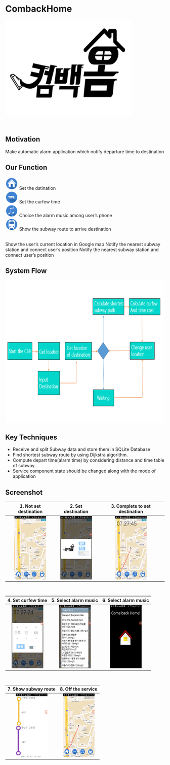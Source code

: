 # CombackHome


<img src="https://github.com/Be-Programmer/CombackHome/blob/develop/datas/log.png" width="400" height="300"> <br>

<br>

## Motivation
Make automatic alarm application which notify departure time to destination

## Our Function
<img src="https://github.com/Be-Programmer/CombackHome/blob/develop/datas/b1.png" width="40" height="40"> Set the dstination <br>
<img src="https://github.com/Be-Programmer/CombackHome/blob/develop/datas/b2.png" width="40" height="40"> Set the curfew time <br>
<img src="https://github.com/Be-Programmer/CombackHome/blob/develop/datas/b3.png" width="40" height="40"> Choice the alarm music among user’s phone <br>
<img src="https://github.com/Be-Programmer/CombackHome/blob/develop/datas/b4.png" width="40" height="40"> Show the subway route to arrive destination <br>


<br>
Show the user’s current location in Google map
Notify the nearest subway station and connect user’s position
Notify the nearest subway station and connect user’s position


## System Flow

  <img src="https://github.com/Be-Programmer/CombackHome/blob/develop/datas/system.png" width="600" height="450"> <br>
  
  
## Key Techniques

- Receive and split Subway data and store them in SQLite Database 
- Find shortest subway route by using Dijkstra algorithm.
- Compute depart time(alarm time) by considering distance and time table of subway
- Service component state should be changed along with the mode of application

## Screenshot
<!--
<table border="1" width="450">
  <tr height="20" width = "450">
  <th width = "150"> <h2> 1. Not set destination </th>
  <th width = "150"> <h2> 2. Set destination </th>
  <th width = "150"> <h2> 3. Complete to set destination  </th>
  </tr>
  <tr height = "200">  
  <td> <img src="https://github.com/Be-Programmer/CombackHome/blob/develop/datas/d1.png" width="100" height="200"> </td>
  <td> <img src="https://github.com/Be-Programmer/CombackHome/blob/develop/datas/d2.png" width="100" height="200"> </td>
  <td> <img src="https://github.com/Be-Programmer/CombackHome/blob/develop/datas/d3.png" width="100" height="200"> </td>
  </tr>
</table>
-->

 |1. Not set destination | 2. Set destination | 3. Complete to set destination|
 |:--:|:--:|:--:|
|<img src="https://github.com/Be-Programmer/CombackHome/blob/develop/datas/d1.png" width="100" height="200">| <img src="https://github.com/Be-Programmer/CombackHome/blob/develop/datas/d2.png" width="100" height="200">| <img src="https://github.com/Be-Programmer/CombackHome/blob/develop/datas/d3.png" width="100" height="200">|

<br>

| 4. Set curfew time| 5. Select alarm music | 6. Select alarm music |
| :--:|:--:|:--:|
|<img src="https://github.com/Be-Programmer/CombackHome/blob/develop/datas/d4.png" width="100" height="200">| <img src="https://github.com/Be-Programmer/CombackHome/blob/develop/datas/d5.png" width="100" height="200">| <img src="https://github.com/Be-Programmer/CombackHome/blob/develop/datas/d6.png" width="100" height="200">|

<br>


| 7. Show subway route| 8. Off the service | 
| :--:|:--:|
|<img src="https://github.com/Be-Programmer/CombackHome/blob/develop/datas/d7.png" width="100" height="200">| <img src="https://github.com/Be-Programmer/CombackHome/blob/develop/datas/d8.png" width="100" height="200">|

<br>







